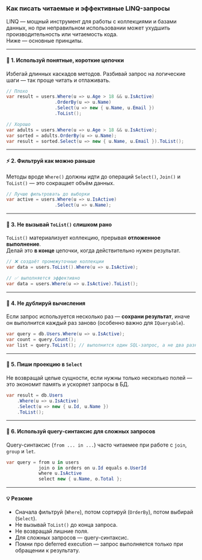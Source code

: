 ### Как писать читаемые и эффективные LINQ-запросы

LINQ — мощный инструмент для работы с коллекциями и базами данных, но при неправильном использовании может ухудшить производительность или читаемость кода.  
Ниже — основные принципы.

---

#### 🧩 1. Используй понятные, короткие цепочки
Избегай длинных каскадов методов. Разбивай запрос на логические шаги — так проще читать и отлаживать.

```csharp
// Плохо
var result = users.Where(u => u.Age > 18 && u.IsActive)
                  .OrderBy(u => u.Name)
                  .Select(u => new { u.Name, u.Email })
                  .ToList();

// Хорошо
var adults = users.Where(u => u.Age > 18 && u.IsActive);
var sorted = adults.OrderBy(u => u.Name);
var result = sorted.Select(u => new { u.Name, u.Email }).ToList();
```

---
#### ⚡ 2. Фильтруй как можно раньше
Методы вроде `Where()` должны идти до операций `Select()`, `Join()` и `ToList()` — это сокращает объём данных.
```csharp
// Лучше фильтровать до выборки
var active = users.Where(u => u.IsActive)
                  .Select(u => u.Name);

```
---
#### 🧠 3. Не вызывай `ToList()` слишком рано

`ToList()` материализует коллекцию, прерывая **отложенное выполнение**.  
Делай это **в конце** цепочки, когда действительно нужен результат.
```csharp
// ❌ создаёт промежуточные коллекции
var data = users.ToList().Where(u => u.IsActive);

// ✅ выполняется эффективно
var data = users.Where(u => u.IsActive).ToList();
```
---
#### 🧮 4. Не дублируй вычисления
Если запрос используется несколько раз — **сохрани результат**, иначе он выполнится каждый раз заново (особенно важно для `IQueryable`).
```csharp
var query = db.Users.Where(u => u.IsActive);
var count = query.Count();
var list = query.ToList(); // выполнится один SQL-запрос, а не два разных
```
---
#### 🧱 5. Пиши проекцию в `Select`
Не возвращай целые сущности, если нужны только несколько полей — это экономит память и ускоряет запросы в БД.
```csharp
var result = db.Users
    .Where(u => u.IsActive)
    .Select(u => new { u.Id, u.Name })
    .ToList();
```
---
#### 🧾 6. Используй query-синтаксис для сложных запросов
Query-синтаксис (`from ... in ...`) часто читаемее при работе с `join`, `group` и `let`.
```csharp
var query = from u in users
            join o in orders on u.Id equals o.UserId
            where u.IsActive
            select new { u.Name, o.Total };
```
---
#### 💡 Резюме

- Сначала фильтруй (`Where`), потом сортируй (`OrderBy`), потом выбирай (`Select`).
- Не вызывай `ToList()` до конца запроса.
- Не возвращай лишние поля.
- Для сложных запросов — query-синтаксис.
- Помни про deferred execution — запрос выполняется только при обращении к результату.